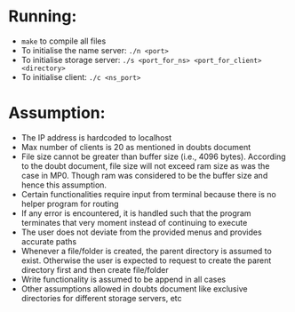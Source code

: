 # Running:

- `make` to compile all files
- To initialise the name server: `./n <port>`
- To initialise storage server: `./s <port_for_ns> <port_for_client> <directory>`
- To initialise client: `./c <ns_port>`

# Assumption:

- The IP address is hardcoded to localhost
- Max number of clients is 20 as mentioned in doubts document
- File size cannot be greater than buffer size (i.e., 4096 bytes). According to the doubt document, file size will not exceed ram size as was the case in MP0. Though ram was considered to be the buffer size and hence this assumption.
- Certain functionalities require input from terminal because there is no helper program for routing
- If any error is encountered, it is handled such that the program terminates that very moment instead of continuing to execute
- The user does not deviate from the provided menus and provides accurate paths
- Whenever a file/folder is created, the parent directory is assumed to exist. Otherwise the user is expected to request to create the parent directory first and then create file/folder
- Write functionality is assumed to be append in all cases
- Other assumptions allowed in doubts document like exclusive directories for different storage servers, etc
